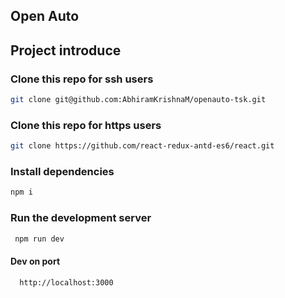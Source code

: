 ## Open Auto

## **Project introduce**

### Clone this repo for ssh users

```bash
git clone git@github.com:AbhiramKrishnaM/openauto-tsk.git
```

### Clone this repo for https users

```bash
git clone https://github.com/react-redux-antd-es6/react.git
```

### Install dependencies

```bash
npm i
```

### Run the development server

```bash
 npm run dev
```

#### Dev on port

```bash
  http://localhost:3000
```
